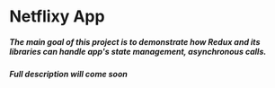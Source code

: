 # Netflixy App

##### The main goal of this project is to demonstrate how Redux and its libraries can handle app's state management, asynchronous calls.

##### Full description will come soon